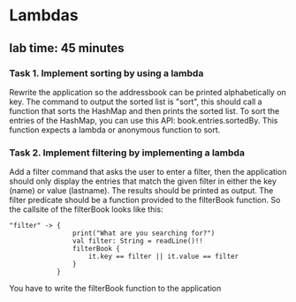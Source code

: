 # Lambdas
## lab time: 45 minutes

### Task 1. Implement sorting by using a lambda
Rewrite the application so the addressbook can be printed alphabetically on key. The command to output the sorted list is "sort", this should call a function that sorts the HashMap and then prints the sorted list. To sort the entries of the HashMap, you can use this API: book.entries.sortedBy. This function expects a lambda or anonymous function to sort.

### Task 2. Implement filtering by implementing a lambda
Add a filter command that asks the user to enter a filter, then the application should only display the entries that match the given filter in either the key (name) or value (lastname). The results should be printed as output.
The filter predicate should be a function provided to the filterBook function. So the callsite of the filterBook looks like this:
```
"filter" -> {
                print("What are you searching for?")
                val filter: String = readLine()!!
                filterBook {
                    it.key == filter || it.value == filter
                }
            }
```
You have to write the filterBook function to the application
